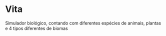 # Vita
 Simulador biológico, contando com diferentes espécies de animais, plantas e 4 tipos diferentes de biomas
